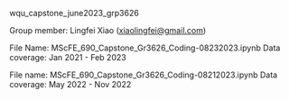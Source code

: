 wqu_capstone_june2023_grp3626

Group member: Lingfei Xiao (xiaolingfei@gmail.com)

File Name: MScFE_690_Capstone_Gr3626_Coding-08232023.ipynb
Data coverage: Jan 2021 - Feb 2023

File name: MScFE_690_Capstone_Gr3626_Coding-08212023.ipynb
Data coverage: May 2022 - Nov 2022
